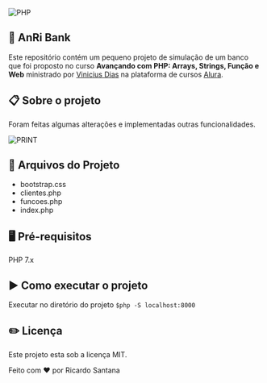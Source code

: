 ![PHP](https://i.imgur.com/ozOpz8a.png?1)

## :superhero: AnRi Bank
Este repositório contém um pequeno projeto de simulação de um banco que foi proposto no curso **Avançando com PHP: Arrays, Strings, Função e Web** ministrado por [Vinicius Dias](https://github.com/cviniciussdias) na plataforma de cursos [Alura](https://www.alura.com.br/).

##  :clipboard: Sobre o projeto
Foram feitas algumas alterações e implementadas outras funcionalidades.

![PRINT](https://i.imgur.com/nVmgcw3.png)
## :file_folder: Arquivos do Projeto
* bootstrap.css
* clientes.php
* funcoes.php
* index.php

## :desktop_computer: Pré-requisitos
PHP 7.x

##  :arrow_forward: Como executar o projeto
Executar no diretório do projeto
`$php -S localhost:8000 `

## :pencil2: Licença
Este projeto esta sob a licença MIT.

Feito com ❤️ por Ricardo Santana




